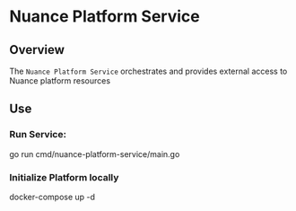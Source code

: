 # Nuance Platform Service 

## Overview

The `Nuance Platform Service` orchestrates and provides external access to Nuance platform resources

## Use

### Run Service:

go run cmd/nuance-platform-service/main.go

### Initialize Platform locally

docker-compose up -d 